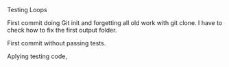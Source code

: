 Testing Loops

First commit doing Git init and forgetting all old work with git clone. I have to check how to fix the first output folder.

First commit without passing tests.

Aplying testing code,

